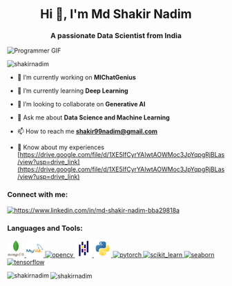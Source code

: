 
<h1 align="center">Hi 👋, I'm Md Shakir Nadim</h1>
<h3 align="center">A passionate Data Scientist from India</h3>
<!DOCTYPE html>
<html>
<head>
  
</head>
<body>
    <img src="https://cdn.dribbble.com/users/1162077/screenshots/3848914/programmer.gif" alt="Programmer GIF">
</body>
</html>


<p align="left"> <img src="https://komarev.com/ghpvc/?username=shakirnadim&label=Profile%20views&color=0e75b6&style=flat" alt="shakirnadim" /> </p>

- 🔭 I’m currently working on **MlChatGenius**

- 🌱 I’m currently learning **Deep Learning**

- 👯 I’m looking to collaborate on **Generative AI**

- 💬 Ask me about **Data Science and Machine Learning**

- 📫 How to reach me **shakir99nadim@gmail.com**

- 📄 Know about my experiences [https://drive.google.com/file/d/1XE5IfCyrYAIwtAOWMoc3JpYqpgRjBLas/view?usp=drive_link](https://drive.google.com/file/d/1XE5IfCyrYAIwtAOWMoc3JpYqpgRjBLas/view?usp=drive_link)

<h3 align="left">Connect with me:</h3>
<p align="left">
<a href="https://linkedin.com/in/https://www.linkedin.com/in/md-shakir-nadim-bba29818a/" target="blank"><img align="center" src="https://raw.githubusercontent.com/rahuldkjain/github-profile-readme-generator/master/src/images/icons/Social/linked-in-alt.svg" alt="https://www.linkedin.com/in/md-shakir-nadim-bba29818a" height="30" width="40" /></a>
</p>

<h3 align="left">Languages and Tools:</h3>
<p align="left"> <a href="https://www.mongodb.com/" target="_blank" rel="noreferrer"> <img src="https://raw.githubusercontent.com/devicons/devicon/master/icons/mongodb/mongodb-original-wordmark.svg" alt="mongodb" width="40" height="40"/> </a> <a href="https://www.mysql.com/" target="_blank" rel="noreferrer"> <img src="https://raw.githubusercontent.com/devicons/devicon/master/icons/mysql/mysql-original-wordmark.svg" alt="mysql" width="40" height="40"/> </a> <a href="https://opencv.org/" target="_blank" rel="noreferrer"> <img src="https://www.vectorlogo.zone/logos/opencv/opencv-icon.svg" alt="opencv" width="40" height="40"/> </a> <a href="https://pandas.pydata.org/" target="_blank" rel="noreferrer"> <img src="https://raw.githubusercontent.com/devicons/devicon/2ae2a900d2f041da66e950e4d48052658d850630/icons/pandas/pandas-original.svg" alt="pandas" width="40" height="40"/> </a> <a href="https://www.python.org" target="_blank" rel="noreferrer"> <img src="https://raw.githubusercontent.com/devicons/devicon/master/icons/python/python-original.svg" alt="python" width="40" height="40"/> </a> <a href="https://pytorch.org/" target="_blank" rel="noreferrer"> <img src="https://www.vectorlogo.zone/logos/pytorch/pytorch-icon.svg" alt="pytorch" width="40" height="40"/> </a> <a href="https://scikit-learn.org/" target="_blank" rel="noreferrer"> <img src="https://upload.wikimedia.org/wikipedia/commons/0/05/Scikit_learn_logo_small.svg" alt="scikit_learn" width="40" height="40"/> </a> <a href="https://seaborn.pydata.org/" target="_blank" rel="noreferrer"> <img src="https://seaborn.pydata.org/_images/logo-mark-lightbg.svg" alt="seaborn" width="40" height="40"/> </a> <a href="https://www.tensorflow.org" target="_blank" rel="noreferrer"> <img src="https://www.vectorlogo.zone/logos/tensorflow/tensorflow-icon.svg" alt="tensorflow" width="40" height="40"/> </a> </p>

<p><img align="left" src="https://github-readme-stats.vercel.app/api/top-langs?username=shakirnadim&show_icons=true&locale=en&layout=compact" alt="shakirnadim" /></p>

<p>&nbsp;<img align="center" src="https://github-readme-stats.vercel.app/api?username=shakirnadim&show_icons=true&locale=en" alt="shakirnadim" /></p>
